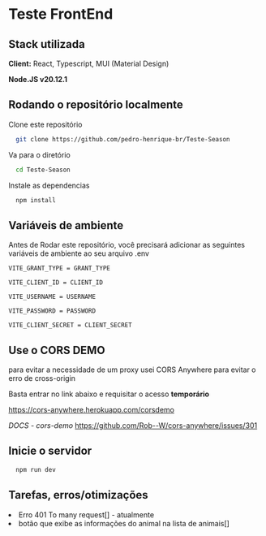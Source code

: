 
# Teste FrontEnd

## Stack utilizada

**Client:** React, Typescript, MUI (Material Design)

**Node.JS v20.12.1**

## Rodando o repositório localmente

Clone este repositório

```bash
  git clone https://github.com/pedro-henrique-br/Teste-Season
```

Va para o diretório

```bash
  cd Teste-Season
```

Instale
as dependencias

```bash
  npm install
```


## Variáveis de ambiente

Antes de Rodar este repositório, você precisará adicionar as seguintes variáveis ​​de ambiente ao seu arquivo .env

`VITE_GRANT_TYPE = GRANT_TYPE`

`VITE_CLIENT_ID = CLIENT_ID`

`VITE_USERNAME = USERNAME`

`VITE_PASSWORD = PASSWORD`

`VITE_CLIENT_SECRET = CLIENT_SECRET`

## Use o CORS DEMO
para evitar a necessidade de um proxy usei CORS Anywhere para evitar o erro de cross-origin

Basta entrar no link abaixo e requisitar o acesso **temporário**

https://cors-anywhere.herokuapp.com/corsdemo


*DOCS - cors-demo* https://github.com/Rob--W/cors-anywhere/issues/301


## Inicie o servidor

```bash
  npm run dev
```

## Tarefas, erros/otimizações

<li>Erro 401 To many request[] - atualmente</li>
<li>botão que exibe as informações do animal na lista de animais[]</li>

